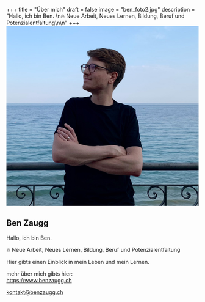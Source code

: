 +++
title = "Über mich"
draft = false
image = "ben_foto2.jpg"
description = "Hallo, ich bin Ben. \n🔥 Neue Arbeit, Neues Lernen, Bildung, Beruf und Potenzialentfaltung\n\n"
+++
![](ben_foto2.jpg)

## Ben Zaugg

Hallo, ich bin Ben. 

🔥 Neue Arbeit, Neues Lernen, Bildung, Beruf und Potenzialentfaltung

Hier gibts einen Einblick in mein Leben und mein Lernen. 

mehr über mich gibts hier: \
<https://www.benzaugg.ch>

kontakt@benzaugg.ch

[](https://www.benzaugg.ch)